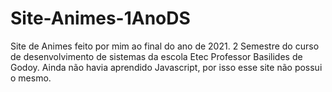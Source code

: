# Site-Animes-1AnoDS
Site de Animes feito por mim ao final do ano de 2021. 2 Semestre do curso de desenvolvimento de sistemas da escola Etec Professor Basilides de Godoy.
Ainda não havia aprendido Javascript, por isso esse site não possui o mesmo.
